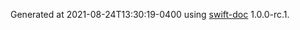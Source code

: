 Generated at 2021-08-24T13:30:19-0400 using [swift-doc](https://github.com/SwiftDocOrg/swift-doc) 1.0.0-rc.1.
